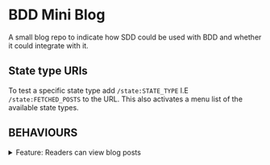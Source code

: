 # BDD Mini Blog

A small blog repo to indicate how SDD could be used with BDD and whether it could integrate
with it.

## State type URIs

To test a specific state type add `/state:STATE_TYPE` I.E `/state:FETCHED_POSTS`
to the URL. This also activates a menu list of the available state types.

## BEHAVIOURS

<details>
  <summary>
  Feature: Readers can view blog posts

  </summary>

Scenario: The reader can view all posts
* [ACTION:FETCH_POSTS](#) A reader lands on the home page
* [STATE:FETCHED_POSTS](#) The posts are shown

Scenario: The reader can select a post
* [ACTION:SELECT_POST](#) A reader clicks on a post link
* [STATE:SELECTED_POST](#) The post is shown

Scenario: The reader can delete a post
* [ACTION:DELETE_POST](#) A reader clicks on a post delete link
* [STATE:DELETED_POST](#) The post is deleted

Scenario: The reader can add a post
* [ACTION:ADD_POST](#) A reader clicks the add a post link
* [STATE:ADDING_POST](#) The add post page is shown
-
* [ACTION:SUBMIT_POST](#) A reader submits a post
* [STATE:FETCHED_POSTS](#) The posts are shown

</details>


